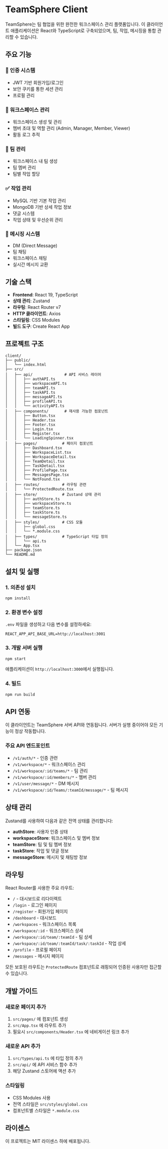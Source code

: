 # TeamSphere Client

TeamSphere는 팀 협업을 위한 완전한 워크스페이스 관리 플랫폼입니다. 이 클라이언트 애플리케이션은 React와 TypeScript로 구축되었으며, 팀, 작업, 메시징을 통합 관리할 수 있습니다.

## 주요 기능

### 🔐 인증 시스템
- JWT 기반 회원가입/로그인
- 보안 쿠키를 통한 세션 관리
- 프로필 관리

### 🏢 워크스페이스 관리
- 워크스페이스 생성 및 관리
- 멤버 초대 및 역할 관리 (Admin, Manager, Member, Viewer)
- 활동 로그 추적

### 👥 팀 관리
- 워크스페이스 내 팀 생성
- 팀 멤버 관리
- 팀별 작업 할당

### ✅ 작업 관리
- MySQL 기반 기본 작업 관리
- MongoDB 기반 상세 작업 정보
- 댓글 시스템
- 작업 상태 및 우선순위 관리

### 💬 메시징 시스템
- DM (Direct Message)
- 팀 채팅
- 워크스페이스 채팅
- 실시간 메시지 교환

## 기술 스택

- **Frontend**: React 19, TypeScript
- **상태 관리**: Zustand
- **라우팅**: React Router v7
- **HTTP 클라이언트**: Axios
- **스타일링**: CSS Modules
- **빌드 도구**: Create React App

## 프로젝트 구조

```
client/
├── public/
│   └── index.html
├── src/
│   ├── api/              # API 서비스 레이어
│   │   ├── authAPI.ts
│   │   ├── workspaceAPI.ts
│   │   ├── teamAPI.ts
│   │   ├── taskAPI.ts
│   │   ├── messageAPI.ts
│   │   ├── profileAPI.ts
│   │   └── activityAPI.ts
│   ├── components/       # 재사용 가능한 컴포넌트
│   │   ├── Button.tsx
│   │   ├── Header.tsx
│   │   ├── Footer.tsx
│   │   ├── Login.tsx
│   │   ├── Register.tsx
│   │   └── LoadingSpinner.tsx
│   ├── pages/           # 페이지 컴포넌트
│   │   ├── Dashboard.tsx
│   │   ├── WorkspaceList.tsx
│   │   ├── WorkspaceDetail.tsx
│   │   ├── TeamDetail.tsx
│   │   ├── TaskDetail.tsx
│   │   ├── ProfilePage.tsx
│   │   ├── MessagesPage.tsx
│   │   └── NotFound.tsx
│   ├── routes/          # 라우팅 관련
│   │   └── ProtectedRoute.tsx
│   ├── store/           # Zustand 상태 관리
│   │   ├── authStore.ts
│   │   ├── workspaceStore.ts
│   │   ├── teamStore.ts
│   │   ├── taskStore.ts
│   │   └── messageStore.ts
│   ├── styles/          # CSS 모듈
│   │   ├── global.css
│   │   └── *.module.css
│   ├── types/           # TypeScript 타입 정의
│   │   └── api.ts
│   └── App.tsx
├── package.json
└── README.md
```

## 설치 및 실행

### 1. 의존성 설치
```bash
npm install
```

### 2. 환경 변수 설정
`.env` 파일을 생성하고 다음 변수를 설정하세요:

```env
REACT_APP_API_BASE_URL=http://localhost:3001
```

### 3. 개발 서버 실행
```bash
npm start
```

애플리케이션이 `http://localhost:3000`에서 실행됩니다.

### 4. 빌드
```bash
npm run build
```

## API 연동

이 클라이언트는 TeamSphere 서버 API와 연동됩니다. 서버가 실행 중이어야 모든 기능이 정상 작동합니다.

### 주요 API 엔드포인트
- `/v1/auth/*` - 인증 관련
- `/v1/workspace/*` - 워크스페이스 관리
- `/v1/workspace/:id/teams/*` - 팀 관리
- `/v1/workspace/:id/members/*` - 멤버 관리
- `/v1/user/message/*` - DM 메시지
- `/v1/workspace/:id/Teams/:teamId/message/*` - 팀 메시지

## 상태 관리

Zustand를 사용하여 다음과 같은 전역 상태를 관리합니다:

- **authStore**: 사용자 인증 상태
- **workspaceStore**: 워크스페이스 및 멤버 정보
- **teamStore**: 팀 및 팀 멤버 정보
- **taskStore**: 작업 및 댓글 정보
- **messageStore**: 메시지 및 채팅방 정보

## 라우팅

React Router를 사용한 주요 라우트:

- `/` - 대시보드로 리다이렉트
- `/login` - 로그인 페이지
- `/register` - 회원가입 페이지
- `/dashboard` - 대시보드
- `/workspaces` - 워크스페이스 목록
- `/workspace/:id` - 워크스페이스 상세
- `/workspace/:id/team/:teamId` - 팀 상세
- `/workspace/:id/team/:teamId/task/:taskId` - 작업 상세
- `/profile` - 프로필 페이지
- `/messages` - 메시지 페이지

모든 보호된 라우트는 `ProtectedRoute` 컴포넌트로 래핑되어 인증된 사용자만 접근할 수 있습니다.

## 개발 가이드

### 새로운 페이지 추가
1. `src/pages/` 에 컴포넌트 생성
2. `src/App.tsx` 에 라우트 추가
3. 필요시 `src/components/Header.tsx` 에 네비게이션 링크 추가

### 새로운 API 추가
1. `src/types/api.ts` 에 타입 정의 추가
2. `src/api/` 에 API 서비스 함수 추가
3. 해당 Zustand 스토어에 액션 추가

### 스타일링
- CSS Modules 사용
- 전역 스타일은 `src/styles/global.css`
- 컴포넌트별 스타일은 `*.module.css`

## 라이센스

이 프로젝트는 MIT 라이센스 하에 배포됩니다.

